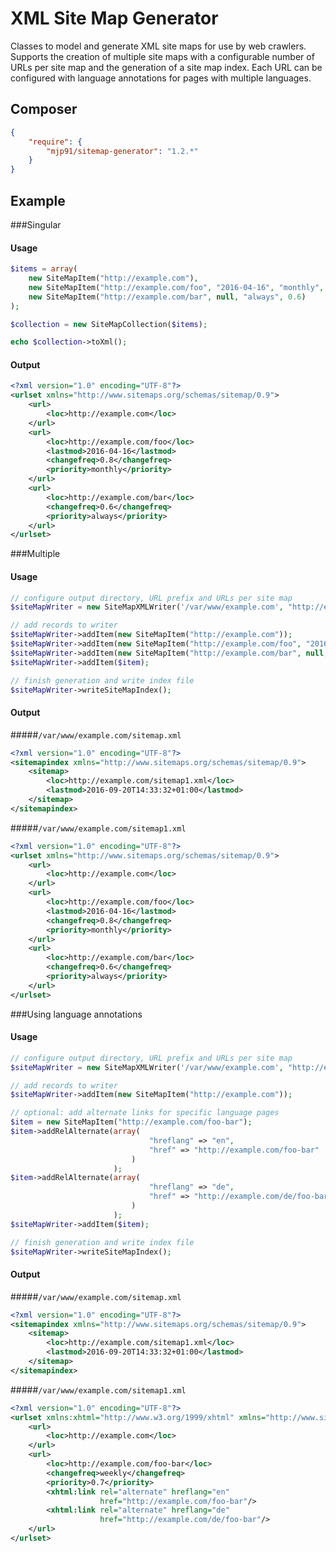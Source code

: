 # XML Site Map Generator
Classes to model and generate XML site maps for use by web crawlers. Supports
the creation of multiple site maps with a configurable number of URLs per 
site map and the generation of a site map index. Each URL can be configured with language annotations for pages with multiple languages.


## Composer
```json
{
    "require": {
        "mjp91/sitemap-generator": "1.2.*"
    }
}
```

## Example
###Singular
#### Usage
```php
$items = array(
    new SiteMapItem("http://example.com"),
    new SiteMapItem("http://example.com/foo", "2016-04-16", "monthly", 0.8),
    new SiteMapItem("http://example.com/bar", null, "always", 0.6)
);

$collection = new SiteMapCollection($items);

echo $collection->toXml();
```

#### Output
```xml
<?xml version="1.0" encoding="UTF-8"?>
<urlset xmlns="http://www.sitemaps.org/schemas/sitemap/0.9">
    <url>
        <loc>http://example.com</loc>
    </url>
    <url>
        <loc>http://example.com/foo</loc>
        <lastmod>2016-04-16</lastmod>
        <changefreq>0.8</changefreq>
        <priority>monthly</priority>
    </url>
    <url>
        <loc>http://example.com/bar</loc>
        <changefreq>0.6</changefreq>
        <priority>always</priority>
    </url>
</urlset>
```

###Multiple
#### Usage
```php
// configure output directory, URL prefix and URLs per site map
$siteMapWriter = new SiteMapXMLWriter('/var/www/example.com', "http://example.com", 50000);

// add records to writer
$siteMapWriter->addItem(new SiteMapItem("http://example.com"));
$siteMapWriter->addItem(new SiteMapItem("http://example.com/foo", "2016-04-16", "monthly", 0.8));
$siteMapWriter->addItem(new SiteMapItem("http://example.com/bar", null, "always", 0.6));
$siteMapWriter->addItem($item);

// finish generation and write index file
$siteMapWriter->writeSiteMapIndex();
```

#### Output
#####`/var/www/example.com/sitemap.xml`
```xml
<?xml version="1.0" encoding="UTF-8"?>
<sitemapindex xmlns="http://www.sitemaps.org/schemas/sitemap/0.9">
    <sitemap>
        <loc>http://example.com/sitemap1.xml</loc>
        <lastmod>2016-09-20T14:33:32+01:00</lastmod>
    </sitemap>
</sitemapindex>
```

#####`/var/www/example.com/sitemap1.xml`
```xml
<?xml version="1.0" encoding="UTF-8"?>
<urlset xmlns="http://www.sitemaps.org/schemas/sitemap/0.9">
    <url>
        <loc>http://example.com</loc>
    </url>
    <url>
        <loc>http://example.com/foo</loc>
        <lastmod>2016-04-16</lastmod>
        <changefreq>0.8</changefreq>
        <priority>monthly</priority>
    </url>
    <url>
        <loc>http://example.com/bar</loc>
        <changefreq>0.6</changefreq>
        <priority>always</priority>
    </url>
</urlset>
```

###Using language annotations
#### Usage
```php
// configure output directory, URL prefix and URLs per site map
$siteMapWriter = new SiteMapXMLWriter('/var/www/example.com', "http://example.com", 50000);

// add records to writer
$siteMapWriter->addItem(new SiteMapItem("http://example.com"));

// optional: add alternate links for specific language pages
$item = new SiteMapItem("http://example.com/foo-bar");
$item->addRelAlternate(array(
                               "hreflang" => "en",
                               "href" => "http://example.com/foo-bar"
                           )
                       );
$item->addRelAlternate(array(
                               "hreflang" => "de",
                               "href" => "http://example.com/de/foo-bar"
                           )
                       );
$siteMapWriter->addItem($item);

// finish generation and write index file
$siteMapWriter->writeSiteMapIndex();
```

#### Output
#####`/var/www/example.com/sitemap.xml`
```xml
<?xml version="1.0" encoding="UTF-8"?>
<sitemapindex xmlns="http://www.sitemaps.org/schemas/sitemap/0.9">
    <sitemap>
        <loc>http://example.com/sitemap1.xml</loc>
        <lastmod>2016-09-20T14:33:32+01:00</lastmod>
    </sitemap>
</sitemapindex>
```

#####`/var/www/example.com/sitemap1.xml`
```xml
<?xml version="1.0" encoding="UTF-8"?>
<urlset xmlns:xhtml="http://www.w3.org/1999/xhtml" xmlns="http://www.sitemaps.org/schemas/sitemap/0.9">
    <url>
        <loc>http://example.com</loc>
    </url>
    <url>
        <loc>http://example.com/foo-bar</loc>
        <changefreq>weekly</changefreq>
        <priority>0.7</priority>
        <xhtml:link rel="alternate" hreflang="en"
                    href="http://example.com/foo-bar"/>
        <xhtml:link rel="alternate" hreflang="de"
                    href="http://example.com/de/foo-bar"/>
    </url>
</urlset>
```